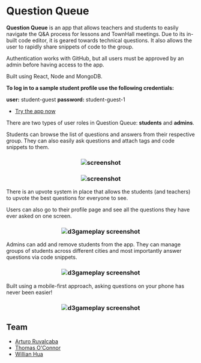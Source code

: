 # Question Queue

**Question Queue** is an app that allows teachers and students to easily navigate the Q&A process for lessons and TownHall meetings. Due to its in-built code editor, it is geared towards technical questions. It also allows the user to rapidly share snippets of code to the group.

Authentication works with GitHub, but all users must be approved by an admin before having access to the app.

Built using React, Node and MongoDB.

**To log in to a sample student profile use the following credentials:**

**user:** student-guest
**password:** student-guest-1

* [Try the app now]



There are two types of user roles in Question Queue: **students** and **admins**.

Students can browse the list of questions and answers from their respective group. They can also easily ask questions and attach tags and code snippets to them.

<h3 align="center">
  <img src="https://dl.dropboxusercontent.com/s/b34l9l3yrnhdjb0/qq_01.png?dl=0" alt="screenshot" />
</h3>

<h3 align="center">
  <img src="https://dl.dropboxusercontent.com/s/t5qj68p9nsmui1d/qq_02.png?dl=0" alt="screenshot" />
</h3>

There is an upvote system in place that allows the students (and teachers) to upvote the best questions for everyone to see.

Users can also go to their profile page and see all the questions they have ever asked on one screen.

<h3 align="center">
  <img src="https://dl.dropboxusercontent.com/s/60pgzs0c7j2qjso/qq_04.png?dl=0" alt="d3gameplay screenshot" />
</h3>

Admins can add and remove students from the app. They can manage groups of students across different cities and most importantly answer questions via code snippets.

<h3 align="center">
  <img src="https://dl.dropboxusercontent.com/s/nkb977ndfokl3h4/qq_03.png?dl=0" alt="d3gameplay screenshot" />
</h3>

Built using a mobile-first approach, asking questions on your phone has never been easier!

<h3 align="center">
  <img src="https://dl.dropboxusercontent.com/s/bwz787a3kg8zqee/qq_05.png?dl=0" alt="d3gameplay screenshot" />
</h3>

Team
------

* [Arturo Ruvalcaba]
* [Thomas O'Connor]
* [Willian Hua]

<!---
Link References
-->

[Try the app now]:https://questionqueue-hr.herokuapp.com/
[Arturo Ruvalcaba]:https://github.com/aruvham
[Thomas O'Connor]:https://github.com/tgoc99
[Willian Hua]:https://github.com/huawillian
